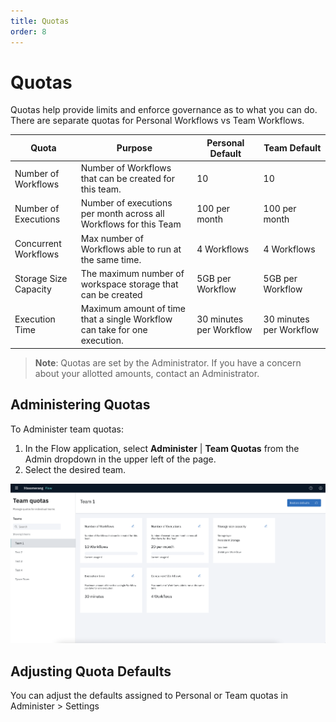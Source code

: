 ```yaml
---
title: Quotas
order: 8
---
```


# Quotas

Quotas help provide limits and enforce governance as to what you can do. There are separate quotas for Personal Workflows vs Team Workflows.

| Quota                 | Purpose                                                                   | Personal Default        | Team Default            |
| --------------------- | ------------------------------------------------------------------------- | ----------------------- | ----------------------- |
| Number of Workflows   | Number of Workflows that can be created for this team.                    | 10                      | 10                      |
| Number of Executions  | Number of executions per month across all Workflows for this Team         | 100 per month           | 100 per month           |
| Concurrent Workflows  | Max number of Workflows able to run at the same time.                     | 4 Workflows             | 4 Workflows             |
| Storage Size Capacity | The maximum number of workspace storage that can be created               | 5GB per Workflow        | 5GB per Workflow        |
| Execution Time        | Maximum amount of time that a single Workflow can take for one execution. | 30 minutes per Workflow | 30 minutes per Workflow |

> **Note**: Quotas are set by the Administrator. If you have a concern about your allotted amounts, contact an Administrator.

## Administering Quotas

To Administer team quotas:

1. In the Flow application, select **Administer** | **Team Quotas** from the Admin dropdown in the upper left of the page.
2. Select the desired team.

![Administering Quotas](./assets/img/quotas.png)

## Adjusting Quota Defaults

You can adjust the defaults assigned to Personal or Team quotas in Administer > Settings
